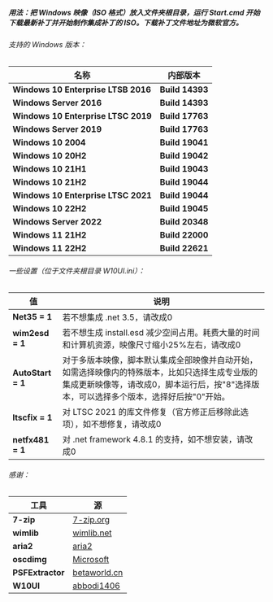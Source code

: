 ##### 用法：把 Windows 映像（ISO 格式）放入文件夹根目录，运行 Start.cmd 开始下载最新补丁并开始制作集成补丁的 ISO。下载补丁文件地址为微软官方。

###### 支持的 Windows 版本：

|名称|内部版本|
|---|---|
|**Windows 10 Enterprise LTSB 2016**|**Build 14393**|
|**Windows Server 2016**|**Build 14393**|
|**Windows 10 Enterprise LTSC 2019**|**Build 17763**|
|**Windows Server 2019**|**Build 17763**|
|**Windows 10 2004**|**Build 19041**|
|**Windows 10 20H2**|**Build 19042**|
|**Windows 10 21H1**|**Build 19043**|
|**Windows 10 21H2**|**Build 19044**|
|**Windows 10 Enterprise LTSC 2021**|**Build 19044**|
|**Windows 10 22H2**|**Build 19045**|
|**Windows Server 2022**|**Build 20348**|
|**Windows 11 21H2**|**Build 22000**|
|**Windows 11 22H2**|**Build 22621**|

###### 一些设置（位于文件夹根目录 W10UI.ini）：
|值|说明|
|---|---|
|**Net35 = 1**|若不想集成 .net 3.5，请改成0|
|**wim2esd = 1**|若不想生成 install.esd 减少空间占用。耗费大量的时间和计算机资源，映像尺寸缩小25%左右，请改成0|
|**AutoStart = 1**|对于多版本映像，脚本默认集成全部映像并自动开始，如需选择映像内的特殊版本，比如只选择生成专业版的集成更新映像等，请改成0，脚本运行后，按"8"选择版本，可以选择多个版本，选择好后按"0"开始。|
|**ltscfix = 1**|对 LTSC 2021 的库文件修复（官方修正后移除此选项），如不想修复，请改成0|
|**netfx481 = 1**|对 .net framework 4.8.1 的支持，如不想安装，请改成0|

###### 感谢：
|工具|源|
|---|---|
|**7-zip**|[7-zip.org](https://www.7-zip.org)|
|**wimlib**|[wimlib.net](https://wimlib.net)|
|**aria2**|[aria2](https://github.com/aria2/aria2)|
|**oscdimg**|[Microsoft](https://learn.microsoft.com/en-us/windows-hardware/manufacture/desktop/oscdimg-command-line-options)|
|**PSFExtractor**|[betaworld.cn](https://www.betaworld.cn)|
|**W10UI**|[abbodi1406](https://github.com/abbodi1406)|
